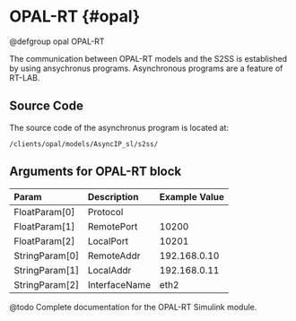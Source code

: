 # OPAL-RT {#opal}

@defgroup opal OPAL-RT

The communication between OPAL-RT models and the S2SS is established by using ansychronus programs.
Asynchronous programs are a feature of RT-LAB.

## Source Code

The source code of the asynchronus program is located at:

	/clients/opal/models/AsyncIP_sl/s2ss/

## Arguments for OPAL-RT block

| Param		 | Description   | Example Value  |
| :------------- | :------------ |:-------------- |
| FloatParam[0]	 | Protocol      |                |
| FloatParam[1]  | RemotePort    | 10200          |
| FloatParam[2]  | LocalPort	 | 10201          |
| StringParam[0] | RemoteAddr	 | 192.168.0.10   |
| StringParam[1] | LocalAddr	 | 192.168.0.11   |
| StringParam[2] | InterfaceName | eth2           |

@todo Complete documentation for the OPAL-RT Simulink module.
